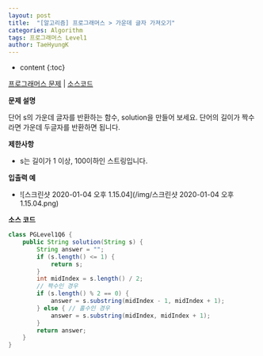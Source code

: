 ```yaml
---
layout: post
title:  "[알고리즘] 프로그래머스 > 가운데 글자 가져오기"
categories: Algorithm
tags: 프로그래머스 Level1
author: TaeHyungK
---
```


* content
{:toc}

[프로그래머스 문제](https://programmers.co.kr/learn/courses/30/lessons/12903) | [소스코드](https://github.com/TaeHyungK/algorithm/blob/master/src/programmers/level1/PGLevel1Q6.java)

**문제 설명**

  단어 s의 가운데 글자를 반환하는 함수, solution을 만들어 보세요. 단어의 길이가 짝수라면 가운데 두글자를 반환하면 됩니다.

**제한사항**

 - s는 길이가 1 이상, 100이하인 스트링입니다.

**입출력 예**
- ![스크린샷 2020-01-04 오후 1.15.04](/img/스크린샷 2020-01-04 오후 1.15.04.png)

**소스 코드**

```java
class PGLevel1Q6 {
    public String solution(String s) {
        String answer = "";
        if (s.length() <= 1) {
            return s;
        }
        int midIndex = s.length() / 2;
        // 짝수인 경우
        if (s.length() % 2 == 0) {
            answer = s.substring(midIndex - 1, midIndex + 1);
        } else { // 홀수인 경우
            answer = s.substring(midIndex, midIndex + 1);
        }
        return answer;
    }
}
```